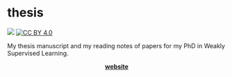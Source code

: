 # thesis
![](https://github.com/pierrenodet/thesis/workflows/Build%20and%20Deploy%20to%20GitHub%20Pages/badge.svg)
[![CC BY 4.0](https://img.shields.io/badge/License-CC%20BY%204.0-lightgrey.svg
)](https://github.com/pierrenodet/thesis/blob/master/LICENSE)

My thesis manuscript and my reading notes of papers for my PhD in Weakly Supervised Learning.

<p align="center"><a href="https://pierrenodet.github.io/thesis"><B>website</B></a></p>
